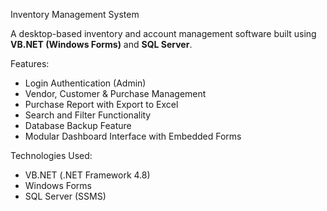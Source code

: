 Inventory Management System

A desktop-based inventory and account management software built using **VB.NET (Windows Forms)** and **SQL Server**.

Features:

-  Login Authentication (Admin)
-  Vendor, Customer & Purchase Management
-  Purchase Report with Export to Excel
-  Search and Filter Functionality
-  Database Backup Feature
-  Modular Dashboard Interface with Embedded Forms

Technologies Used:

- VB.NET (.NET Framework 4.8)
- Windows Forms
- SQL Server (SSMS)


